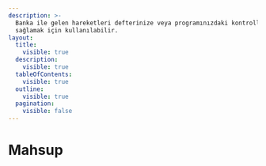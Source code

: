 ```yaml
---
description: >-
  Banka ile gelen hareketleri defterinize veya programınızdaki kontrolleri
  sağlamak için kullanılabilir.
layout:
  title:
    visible: true
  description:
    visible: true
  tableOfContents:
    visible: true
  outline:
    visible: true
  pagination:
    visible: false
---
```


# Mahsup

